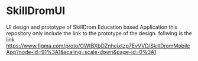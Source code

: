 # SkillDromUI
UI design and prototype of SkillDrom Education based Application
this repository only include the link to the prototype of the design.
follwing is the link 
https://www.figma.com/proto/OWtBXbDZnhcjxtzp7EvVVD/SkillDromMobileApp?node-id=91%3A1&scaling=scale-down&page-id=0%3A1
